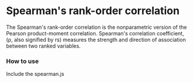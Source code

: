 # Spearman's rank-order correlation
The Spearman's rank-order correlation is the nonparametric version of the Pearson product-moment correlation. Spearman's correlation coefficient, (ρ, also signified by rs) measures the strength and direction of association between two ranked variables.

### How to use
Include the spearman.js
```<script type="js/javascript" src="spearman.js"></script>
```


